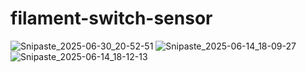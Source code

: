 # filament-switch-sensor
![Snipaste_2025-06-30_20-52-51](https://github.com/user-attachments/assets/bfe3aa7f-e753-49ec-a44a-e178f2e90ee3)
![Snipaste_2025-06-14_18-09-27](https://github.com/user-attachments/assets/b0952b0c-430f-4c9e-bd4b-66efb97e0e76)
![Snipaste_2025-06-14_18-12-13](https://github.com/user-attachments/assets/4d005e27-d126-41ea-b535-ea745217c806)
